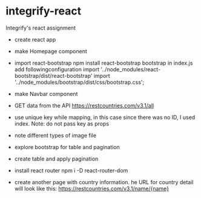 # integrify-react
Integrify's react assignment

- create react app
- make Homepage component
- import react-bootstrap
npm install react-bootstrap bootstrap
in index.js add followingconfiguration
import '../node_modules/react-bootstrap/dist/react-bootstrap'
import '../node_modules/bootstrap/dist/css/bootstrap.css';

- make Navbar component
- GET data from the API https://restcountries.com/v3.1/all
- use unique key while mapping, in this case since there was no ID, I used index. Note: do not pass key as props
- note different types of image file
- explore bootstrap for table and pagination
- create table and apply pagination
- install react router
npm i -D react-router-dom
- create another page with country information. he URL for country detail will look like this: https://restcountries.com/v3.1/name/{name}